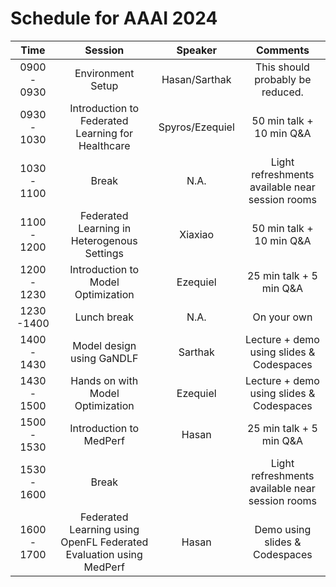 # Schedule for AAAI 2024

|   **Time**  |                             **Session**                            |   **Speaker**   |                   **Comments**                   |
|:-----------:|:------------------------------------------------------------------:|:---------------:|:------------------------------------------------:|
| 0900 - 0930 |                          Environment Setup                         |  Hasan/Sarthak  |         This should probably be reduced.         |
| 0930 - 1030 |          Introduction to Federated Learning for Healthcare         | Spyros/Ezequiel |             50 min talk + 10 min Q&A             |
| 1030 - 1100 |                                Break                               |       N.A.      | Light refreshments available  near session rooms |
| 1100 - 1200 |             Federated Learning in Heterogenous Settings            |     Xiaxiao     |             50 min talk + 10 min Q&A             |
| 1200 - 1230 |                 Introduction to Model Optimization                 |     Ezequiel    |              25 min talk + 5 min Q&A             |
|  1230 -1400 |                             Lunch break                            |       N.A.      |                    On your own                   |
| 1400 - 1430 |                      Model design using GaNDLF                     |     Sarthak     |     Lecture + demo using slides & Codespaces     |
| 1430 - 1500 |                  Hands on with Model Optimization                  |     Ezequiel    |     Lecture + demo using slides & Codespaces     |
| 1500 - 1530 |                       Introduction to MedPerf                      |      Hasan      |              25 min talk + 5 min Q&A             |
| 1530 - 1600 |                                Break                               |                 | Light refreshments available  near session rooms |
| 1600 - 1700 | Federated Learning using OpenFL Federated Evaluation using MedPerf |      Hasan      |          Demo using slides & Codespaces          |

